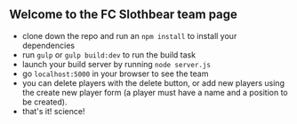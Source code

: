 ## Welcome to the FC Slothbear team page
* clone down the repo and run an `npm install` to install your dependencies
* run `gulp` or `gulp build:dev` to run the build task
* launch your build server by running `node server.js`
* go `localhost:5000` in your browser to see the team
* you can delete players with the delete button, or add new players using the create new player form (a player must have a name and a position to be created).
* that's it!  science!
